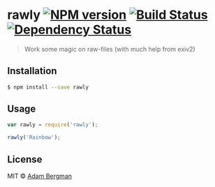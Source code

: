 # rawly [![NPM version][npm-image]][npm-url] [![Build Status][travis-image]][travis-url] [![Dependency Status][daviddm-image]][daviddm-url]
> Work some magic on raw-files (with much help from exiv2)

## Installation

```sh
$ npm install --save rawly
```

## Usage

```js
var rawly = require('rawly');

rawly('Rainbow');
```
## License

MIT © [Adam Bergman](http://fransvilhelm.com)


[npm-image]: https://badge.fury.io/js/rawly.svg
[npm-url]: https://npmjs.org/package/rawly
[travis-image]: https://travis-ci.org/adambrgmn/rawly.svg?branch=master
[travis-url]: https://travis-ci.org/adambrgmn/rawly
[daviddm-image]: https://david-dm.org/adambrgmn/rawly.svg?theme=shields.io
[daviddm-url]: https://david-dm.org/adambrgmn/rawly

